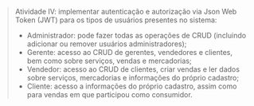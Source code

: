



 
>  Atividade IV: implementar autenticação e autorização via Json Web Token (JWT) para os tipos de usuários presentes no sistema:
> -  Administrador: pode fazer todas as operações de CRUD (incluindo adicionar ou remover usuários administradores);
> -  Gerente: acesso ao CRUD de gerentes, vendedores e clientes, bem como sobre serviços, vendas e mercadorias;
> -  Vendedor: acesso ao CRUD de clientes, criar vendas e ler dados sobre serviços, mercadorias e informações do próprio cadastro;
> -  Cliente: acesso a informações do próprio cadastro, assim como para vendas em que participou como consumidor.

